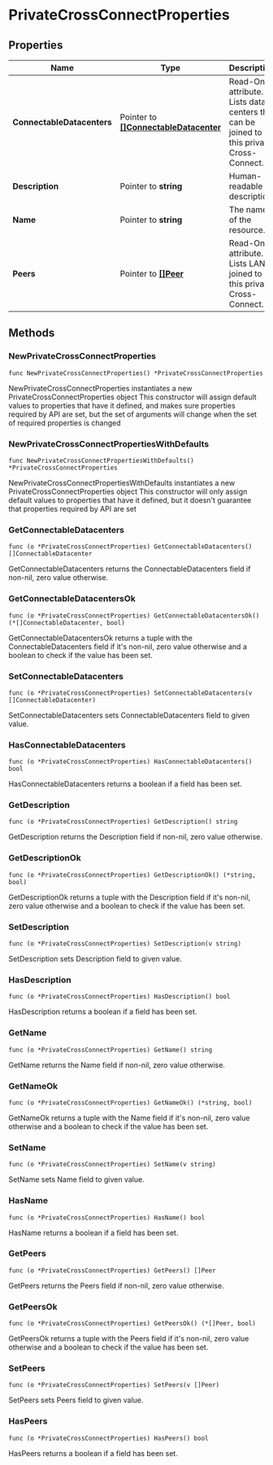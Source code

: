 # PrivateCrossConnectProperties

## Properties

|Name | Type | Description | Notes|
|------------ | ------------- | ------------- | -------------|
|**ConnectableDatacenters** | Pointer to [**[]ConnectableDatacenter**](ConnectableDatacenter.md) | Read-Only attribute. Lists data centers that can be joined to this private Cross-Connect. | [optional] [readonly] |
|**Description** | Pointer to **string** | Human-readable description. | [optional] |
|**Name** | Pointer to **string** | The name of the  resource. | [optional] |
|**Peers** | Pointer to [**[]Peer**](Peer.md) | Read-Only attribute. Lists LAN&#39;s joined to this private Cross-Connect. | [optional] [readonly] |

## Methods

### NewPrivateCrossConnectProperties

`func NewPrivateCrossConnectProperties() *PrivateCrossConnectProperties`

NewPrivateCrossConnectProperties instantiates a new PrivateCrossConnectProperties object
This constructor will assign default values to properties that have it defined,
and makes sure properties required by API are set, but the set of arguments
will change when the set of required properties is changed

### NewPrivateCrossConnectPropertiesWithDefaults

`func NewPrivateCrossConnectPropertiesWithDefaults() *PrivateCrossConnectProperties`

NewPrivateCrossConnectPropertiesWithDefaults instantiates a new PrivateCrossConnectProperties object
This constructor will only assign default values to properties that have it defined,
but it doesn't guarantee that properties required by API are set

### GetConnectableDatacenters

`func (o *PrivateCrossConnectProperties) GetConnectableDatacenters() []ConnectableDatacenter`

GetConnectableDatacenters returns the ConnectableDatacenters field if non-nil, zero value otherwise.

### GetConnectableDatacentersOk

`func (o *PrivateCrossConnectProperties) GetConnectableDatacentersOk() (*[]ConnectableDatacenter, bool)`

GetConnectableDatacentersOk returns a tuple with the ConnectableDatacenters field if it's non-nil, zero value otherwise
and a boolean to check if the value has been set.

### SetConnectableDatacenters

`func (o *PrivateCrossConnectProperties) SetConnectableDatacenters(v []ConnectableDatacenter)`

SetConnectableDatacenters sets ConnectableDatacenters field to given value.

### HasConnectableDatacenters

`func (o *PrivateCrossConnectProperties) HasConnectableDatacenters() bool`

HasConnectableDatacenters returns a boolean if a field has been set.

### GetDescription

`func (o *PrivateCrossConnectProperties) GetDescription() string`

GetDescription returns the Description field if non-nil, zero value otherwise.

### GetDescriptionOk

`func (o *PrivateCrossConnectProperties) GetDescriptionOk() (*string, bool)`

GetDescriptionOk returns a tuple with the Description field if it's non-nil, zero value otherwise
and a boolean to check if the value has been set.

### SetDescription

`func (o *PrivateCrossConnectProperties) SetDescription(v string)`

SetDescription sets Description field to given value.

### HasDescription

`func (o *PrivateCrossConnectProperties) HasDescription() bool`

HasDescription returns a boolean if a field has been set.

### GetName

`func (o *PrivateCrossConnectProperties) GetName() string`

GetName returns the Name field if non-nil, zero value otherwise.

### GetNameOk

`func (o *PrivateCrossConnectProperties) GetNameOk() (*string, bool)`

GetNameOk returns a tuple with the Name field if it's non-nil, zero value otherwise
and a boolean to check if the value has been set.

### SetName

`func (o *PrivateCrossConnectProperties) SetName(v string)`

SetName sets Name field to given value.

### HasName

`func (o *PrivateCrossConnectProperties) HasName() bool`

HasName returns a boolean if a field has been set.

### GetPeers

`func (o *PrivateCrossConnectProperties) GetPeers() []Peer`

GetPeers returns the Peers field if non-nil, zero value otherwise.

### GetPeersOk

`func (o *PrivateCrossConnectProperties) GetPeersOk() (*[]Peer, bool)`

GetPeersOk returns a tuple with the Peers field if it's non-nil, zero value otherwise
and a boolean to check if the value has been set.

### SetPeers

`func (o *PrivateCrossConnectProperties) SetPeers(v []Peer)`

SetPeers sets Peers field to given value.

### HasPeers

`func (o *PrivateCrossConnectProperties) HasPeers() bool`

HasPeers returns a boolean if a field has been set.



